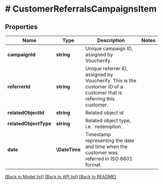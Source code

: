 # # CustomerReferralsCampaignsItem

## Properties

Name | Type | Description | Notes
------------ | ------------- | ------------- | -------------
**campaignId** | **string** | Unique campaign ID, assigned by Voucherify. |
**referrerId** | **string** | Unique referrer ID, assigned by Voucherify. This is the customer ID of a customer that is referring this customer. |
**relatedObjectId** | **string** | Related object id |
**relatedObjectType** | **string** | Related object type, i.e. &#x60;redemption&#x60;. |
**date** | **\DateTime** | Timestamp representing the date and time when the customer was referred in ISO 8601 format. |

[[Back to Model list]](../../README.md#models) [[Back to API list]](../../README.md#endpoints) [[Back to README]](../../README.md)
